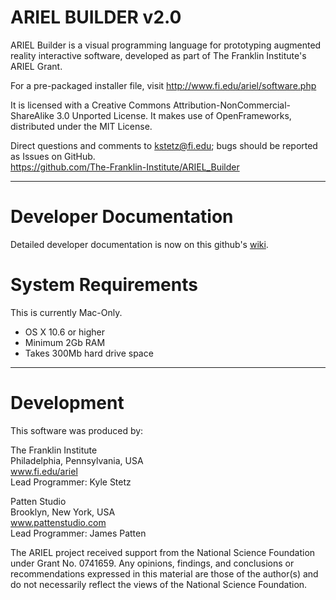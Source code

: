 ARIEL BUILDER v2.0
==================

ARIEL Builder is a visual programming language for prototyping augmented reality interactive software, developed as part of The Franklin Institute's ARIEL Grant.

For a pre-packaged installer file, visit http://www.fi.edu/ariel/software.php

It is licensed with a Creative Commons Attribution-NonCommercial-ShareAlike 3.0 Unported License.
It makes use of OpenFrameworks, distributed under the MIT License.

Direct questions and comments to kstetz@fi.edu; bugs should be reported as Issues on GitHub.  
https://github.com/The-Franklin-Institute/ARIEL_Builder

* * *

Developer Documentation
=======================

Detailed developer documentation is now on this github's [wiki](https://github.com/The-Franklin-Institute/ARIEL_Builder/wiki).

System Requirements
===================

This is currently Mac-Only.

* OS X 10.6 or higher
* Minimum 2Gb RAM
* Takes 300Mb hard drive space

* * *

Development
===============

This software was produced by:

The Franklin Institute  
Philadelphia, Pennsylvania, USA  
www.fi.edu/ariel  
Lead Programmer: Kyle Stetz
 
Patten Studio  
Brooklyn, New York, USA  
www.pattenstudio.com  
Lead Programmer: James Patten  

The ARIEL project received support from the National Science Foundation under Grant No. 0741659. Any opinions, findings, and conclusions or recommendations expressed in this material are those
of the author(s) and do not necessarily reflect the views of the National Science Foundation.
